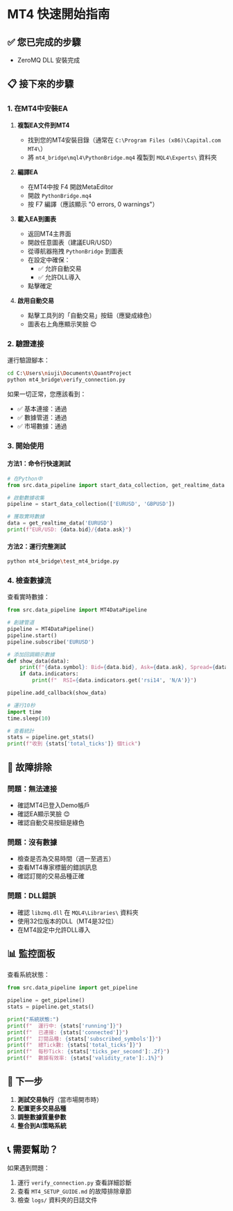 # MT4 快速開始指南

## ✅ 您已完成的步驟
- ZeroMQ DLL 安裝完成

## 📋 接下來的步驟

### 1. 在MT4中安裝EA

1. **複製EA文件到MT4**
   - 找到您的MT4安裝目錄（通常在 `C:\Program Files (x86)\Capital.com MT4\`）
   - 將 `mt4_bridge\mql4\PythonBridge.mq4` 複製到 `MQL4\Experts\` 資料夾

2. **編譯EA**
   - 在MT4中按 F4 開啟MetaEditor
   - 開啟 `PythonBridge.mq4`
   - 按 F7 編譯（應該顯示 "0 errors, 0 warnings"）

3. **載入EA到圖表**
   - 返回MT4主界面
   - 開啟任意圖表（建議EUR/USD）
   - 從導航器拖拽 `PythonBridge` 到圖表
   - 在設定中確保：
     - ✅ 允許自動交易
     - ✅ 允許DLL導入
   - 點擊確定

4. **啟用自動交易**
   - 點擊工具列的「自動交易」按鈕（應變成綠色）
   - 圖表右上角應顯示笑臉 😊

### 2. 驗證連接

運行驗證腳本：

```bash
cd C:\Users\niuji\Documents\QuantProject
python mt4_bridge\verify_connection.py
```

如果一切正常，您應該看到：
- ✅ 基本連接：通過
- ✅ 數據管道：通過
- ✅ 市場數據：通過

### 3. 開始使用

#### 方法1：命令行快速測試

```python
# 在Python中
from src.data_pipeline import start_data_collection, get_realtime_data

# 啟動數據收集
pipeline = start_data_collection(['EURUSD', 'GBPUSD'])

# 獲取實時數據
data = get_realtime_data('EURUSD')
print(f"EUR/USD: {data.bid}/{data.ask}")
```

#### 方法2：運行完整測試

```bash
python mt4_bridge\test_mt4_bridge.py
```

### 4. 檢查數據流

查看實時數據：

```python
from src.data_pipeline import MT4DataPipeline

# 創建管道
pipeline = MT4DataPipeline()
pipeline.start()
pipeline.subscribe('EURUSD')

# 添加回調顯示數據
def show_data(data):
    print(f"{data.symbol}: Bid={data.bid}, Ask={data.ask}, Spread={data.spread}")
    if data.indicators:
        print(f"  RSI={data.indicators.get('rsi14', 'N/A')}")

pipeline.add_callback(show_data)

# 運行10秒
import time
time.sleep(10)

# 查看統計
stats = pipeline.get_stats()
print(f"收到 {stats['total_ticks']} 個tick")
```

## 🔧 故障排除

### 問題：無法連接
- 確認MT4已登入Demo帳戶
- 確認EA顯示笑臉 😊
- 確認自動交易按鈕是綠色

### 問題：沒有數據
- 檢查是否為交易時間（週一至週五）
- 查看MT4專家標籤的錯誤訊息
- 確認訂閱的交易品種正確

### 問題：DLL錯誤
- 確認 `libzmq.dll` 在 `MQL4\Libraries\` 資料夾
- 使用32位版本的DLL（MT4是32位）
- 在MT4設定中允許DLL導入

## 📊 監控面板

查看系統狀態：

```python
from src.data_pipeline import get_pipeline

pipeline = get_pipeline()
stats = pipeline.get_stats()

print("系統狀態:")
print(f"  運行中: {stats['running']}")
print(f"  已連接: {stats['connected']}")
print(f"  訂閱品種: {stats['subscribed_symbols']}")
print(f"  總Tick數: {stats['total_ticks']}")
print(f"  每秒Tick: {stats['ticks_per_second']:.2f}")
print(f"  數據有效率: {stats['validity_rate']:.1%}")
```

## 🚀 下一步

1. **測試交易執行**（當市場開市時）
2. **配置更多交易品種**
3. **調整數據質量參數**
4. **整合到AI策略系統**

## 📞 需要幫助？

如果遇到問題：
1. 運行 `verify_connection.py` 查看詳細診斷
2. 查看 `MT4_SETUP_GUIDE.md` 的故障排除章節
3. 檢查 `logs/` 資料夾的日誌文件